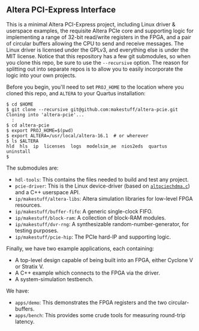## Altera PCI-Express Interface
This is a minimal Altera PCI-Express project, including Linux driver & userspace examples, the requisite Altera PCIe core and supporting logic for implementing a range of 32-bit read/write registers in the FPGA, and a pair of circular buffers allowing the CPU to send and receive messages. The Linux driver is licensed
under the GPLv3, and everything else is under the MIT license. Notice that this repository has a few git submodules, so when you clone this repo, be sure to use the `--recursive` option. The reason for splitting out into separate repos is to allow you to easily incorporate the logic into your own projects.

Before you begin, you'll need to set `PROJ_HOME` to the location where you cloned this repo, and `ALTERA` to your Quartus installation:

    $ cd $HOME
    $ git clone --recursive git@github.com:makestuff/altera-pcie.git
    Cloning into 'altera-pcie'...
      :
    $ cd altera-pcie
    $ export PROJ_HOME=$(pwd)
    $ export ALTERA=/usr/local/altera-16.1  # or wherever
    $ ls $ALTERA
    hld  hls  ip  licenses	logs  modelsim_ae  nios2eds  quartus  uninstall
    $

The submodules are:

  * `hdl-tools`: This contains the files needed to build and test any project.
  * `pcie-driver`: This is the Linux device-driver (based on [`altpciechdma.c`](https://elixir.bootlin.com/linux/v2.6.33.20/source/drivers/staging/altpciechdma/altpciechdma.c)) and a C++ userspace API.
  * `ip/makestuff/altera-libs`: Altera simulation libraries for low-level FPGA resources.
  * `ip/makestuff/buffer-fifo`: A generic single-clock FIFO.
  * `ip/makestuff/block-ram`: A collection of block-RAM modules.
  * `ip/makestuff/dvr-rng`: A synthesizable random-number-generator, for testing purposes.
  * `ip/makestuff/pcie-hip`: The PCIe hard-IP and supporting logic.

Finally, we have two example applications, each containing:
  * A top-level design capable of being built into an FPGA, either Cyclone V or Stratix V.
  * A C++ example which connects to the FPGA via the driver.
  * A system-simulation testbench.

We have:
  * `apps/demo`: This demonstrates the FPGA registers and the two circular-buffers.
  * `apps/bench`: This provides some crude tools for measuring round-trip latency.
